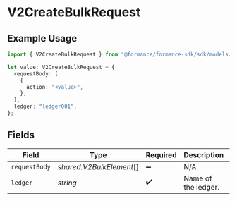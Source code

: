 # V2CreateBulkRequest

## Example Usage

```typescript
import { V2CreateBulkRequest } from "@formance/formance-sdk/sdk/models/operations";

let value: V2CreateBulkRequest = {
  requestBody: [
    {
      action: "<value>",
    },
  ],
  ledger: "ledger001",
};
```

## Fields

| Field                    | Type                     | Required                 | Description              | Example                  |
| ------------------------ | ------------------------ | ------------------------ | ------------------------ | ------------------------ |
| `requestBody`            | *shared.V2BulkElement*[] | :heavy_minus_sign:       | N/A                      |                          |
| `ledger`                 | *string*                 | :heavy_check_mark:       | Name of the ledger.      | ledger001                |